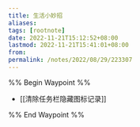 ```yaml
---
title: 生活小妙招
aliases: 
tags: [rootnote]
date: 2022-11-21T15:12:52+08:00
lastmod: 2022-11-21T15:41:01+08:00
from: 
permalink: /notes/2022/08/29/223307
---
```


%% Begin Waypoint %%

- [[清除任务栏隐藏图标记录]]

%% End Waypoint %%
